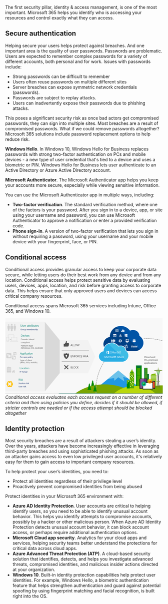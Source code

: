The first security pillar, identity & access management, is one of the most important. Microsoft 365 helps you identify who is accessing your resources and control exactly what they can access. 

## Secure authentication
Helping secure your users helps protect against breaches. And one important area is the quality of user passwords. Passwords are problematic. Users are expected to remember complex passwords for a variety of different accounts, both personal and for work. Issues with passwords include:

- Strong passwords can be difficult to remember
- Users often reuse passwords on multiple different sites
- Server breaches can expose symmetric network credentials (passwords).
- Passwords are subject to replay attacks.
- Users can inadvertently expose their passwords due to phishing attacks. 

This poses a significant security risk as once bad actors get compromised passwords, they can sign into multiple sites. Most breaches are a result of compromised passwords. What if we could remove passwords altogether? Microsoft 365 solutions include password replacement options to help reduce risk.

**Windows Hello**. In Windows 10, Windows Hello for Business replaces passwords with strong two-factor authentication on PCs and mobile devices - a new type of user credential that's tied to a device and uses a biometric or PIN. Windows Hello for Business lets user authenticate to an Active Directory or Azure Active Directory account. 

**Microsoft Authenticator**. The Microsoft Authenticator app helps you keep your accounts more secure, especially while viewing sensitive information. 

You can use the Microsoft Authenticator app in multiple ways, including:
- **Two-factor verification**. The standard verification method, where one of the factors is your password. After you sign in to a device, app, or site using your username and password, you can use Microsoft Authenticator to approve a notification or enter a provided verification code.
- **Phone sign-in**. A version of two-factor verification that lets you sign in without requiring a password, using your username and your mobile device with your fingerprint, face, or PIN.

## Conditional access
Conditional access provides granular access to keep your corporate data secure, while letting users do their best work from any device and from any location. Conditional access helps protect sensitive data by evaluating users, devices, apps, location, and risk before granting access to corporate data. This helps ensure that only approved users and devices can access critical company resources. 

Conditional access spans Microsoft 365 services including Intune, Office 365, and Windows 10. 

![Conditional access](../media/3-conditional-access.png)
*Conditional access evaluates each access request on a number of different criteria and then using policies you define, decides if it should be allowed, if stricter controls are needed or if the access attempt should be blocked altogether*

## Identity protection
Most security breaches are a result of attackers stealing a user’s identity. Over the years, attackers have become increasingly effective in leveraging third-party breaches and using sophisticated phishing attacks. As soon as an attacker gains access to even low privileged user accounts, it's relatively easy for them to gain access to important company resources. 

To help protect your user’s identities, you need to: 
- Protect all identities regardless of their privilege level
- Proactively prevent compromised identities from being abused

Protect identities in your Microsoft 365 environment with:
- **Azure AD Identity Protection**. User accounts are critical to helping identify users, so you need to be able to identify unusual account behavior. This helps you identify attempts to compromise accounts, possibly by a hacker or other malicious person. When Azure AD Identity Protection detects unusual account behavior, it can block account access, or perhaps require additional authentication options. 
- **Microsoft Cloud app security**. Analytics for your cloud apps and services, helping security teams better understand the protections for critical data across cloud apps.
- **Azure Advanced Threat Protection (ATP)**. A cloud-based security solution that identifies, detects, and helps you investigate advanced threats, compromised identities, and malicious insider actions directed at your organization.
- **Windows 10**. Built-in identity protection capabilities help protect user identities. For example, Windows Hello, a biometric authentication feature that helps strengthen authentication and guard against potential spoofing by using fingerprint matching and facial recognition, is built right into the OS.
